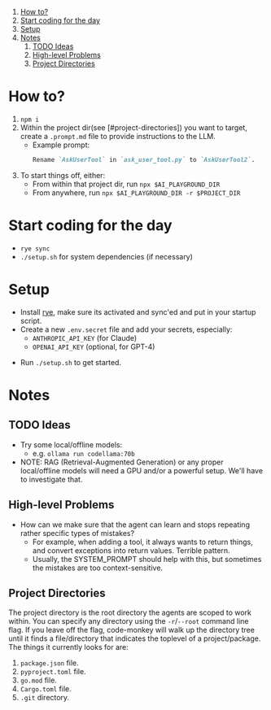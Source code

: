 1. [How to?](#how-to)
2. [Start coding for the day](#start-coding-for-the-day)
3. [Setup](#setup)
4. [Notes](#notes)
   1. [TODO Ideas](#todo-ideas)
   2. [High-level Problems](#high-level-problems)
   3. [Project Directories](#project-directories)


# How to?

1. `npm i`
2. Within the project dir(see [#project-directories]) you want to target, create a `.prompt.md` file to provide instructions to the LLM.
   * Example prompt:
     ```md
     Rename `AskUserTool` in `ask_user_tool.py` to `AskUserTool2`.
     ```
3. To start things off, either:
   * From within that project dir, run `npx $AI_PLAYGROUND_DIR`
   * From anywhere, run `npx $AI_PLAYGROUND_DIR -r $PROJECT_DIR`


# Start coding for the day

* `rye sync`
* `./setup.sh` for system dependencies (if necessary)


# Setup

* Install [rye](https://rye.astral.sh/guide/basics/), make sure its activated and sync'ed and put in your startup script.
* Create a new `.env.secret` file and add your secrets, especially:
  * `ANTHROPIC_API_KEY` (for Claude)
  * `OPENAI_API_KEY` (optional, for GPT-4)
  <!-- * `AI_MSN` (optional - chooses a different AI service+model+additional flags)
    * There is `.env.secret.example` with an example of `AI_MSN` for use with claude. -->
<!-- * Google Cloud setup (for speech-to-text support)
  * -> See below -->
* Run `./setup.sh` to get started.

<!-- 
# Google Cloud Credentials Setup

To use the Google Cloud Speech-to-Text API for audio transcription, you need to set up credentials:

## First Time
  1. Go to the [Google Cloud Console](https://console.cloud.google.com/).
  2. Create a new project or select an existing one.
  3. Enable the Speech-to-Text API for your project.
  4. Create a service account key:
     - Go to "IAM & Admin" > "Service Accounts".
     - Click "Create Service Account".
     - Give it a name and grant it the "Speech-to-Text User" role.

## Once you have setup the API:
1. Go to the [Google Cloud Console](https://console.cloud.google.com/).
   - Go to "IAM & Admin" > "Service Accounts".
2. Create a JSON key for the service account.
3. Download the JSON key file.
4. Store the key in `.secret/google_application_credentials.json`.

The `setup.sh` script will automatically load the credentials from `.env.secret` when setting up the project. -->


# Notes

## TODO Ideas

* Try some local/offline models:
  * e.g. `ollama run codellama:70b`
* NOTE: RAG (Retrieval-Augmented Generation) or any proper local/offline models will need a GPU and/or a powerful setup. We'll have to investigate that.


## High-level Problems

* How can we make sure that the agent can learn and stops repeating rather specific types of mistakes?
  * For example, when adding a tool, it always wants to return things, and convert exceptions into return values. Terrible pattern.
  * Usually, the SYSTEM_PROMPT should help with this, but sometimes the mistakes are too context-sensitive.

## Project Directories

The project directory is the root directory the agents are scoped to work
within.  You can specify any directory using the `-r`/`--root` command line
flag.  If you leave off the flag, code-monkey will walk up the directory tree
until it finds a file/directory that indicates the toplevel of a
project/package.  The things it currently looks for are:

1. `package.json` file.
2. `pyproject.toml` file.
3. `go.mod` file.
4. `Cargo.toml` file.
4. `.git` directory.